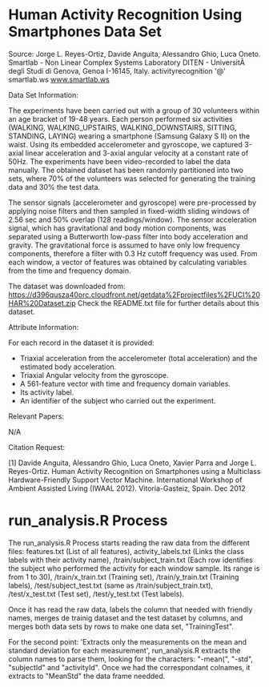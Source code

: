 Human Activity Recognition Using Smartphones Data Set
=====================================================
Source:
Jorge L. Reyes-Ortiz, Davide Anguita, Alessandro Ghio, Luca Oneto. 
Smartlab - Non Linear Complex Systems Laboratory 
DITEN - UniversitÃ  degli Studi di Genova, Genoa I-16145, Italy. 
activityrecognition '@' smartlab.ws 
www.smartlab.ws 

Data Set Information:

The experiments have been carried out with a group of 30 volunteers within an age bracket of 19-48 years. Each person performed six activities (WALKING, WALKING_UPSTAIRS, WALKING_DOWNSTAIRS, SITTING, STANDING, LAYING) wearing a smartphone (Samsung Galaxy S II) on the waist. Using its embedded accelerometer and gyroscope, we captured 3-axial linear acceleration and 3-axial angular velocity at a constant rate of 50Hz. The experiments have been video-recorded to label the data manually. The obtained dataset has been randomly partitioned into two sets, where 70% of the volunteers was selected for generating the training data and 30% the test data.

The sensor signals (accelerometer and gyroscope) were pre-processed by applying noise filters and then sampled in fixed-width sliding windows of 2.56 sec and 50% overlap (128 readings/window). The sensor acceleration signal, which has gravitational and body motion components, was separated using a Butterworth low-pass filter into body acceleration and gravity. The gravitational force is assumed to have only low frequency components, therefore a filter with 0.3 Hz cutoff frequency was used. From each window, a vector of features was obtained by calculating variables from the time and frequency domain. 

The dataset was downloaded from: https://d396qusza40orc.cloudfront.net/getdata%2Fprojectfiles%2FUCI%20HAR%20Dataset.zip
Check the README.txt file for further details about this dataset.

Attribute Information:

For each record in the dataset it is provided: 
- Triaxial acceleration from the accelerometer (total acceleration) and the estimated body acceleration. 
- Triaxial Angular velocity from the gyroscope. 
- A 561-feature vector with time and frequency domain variables. 
- Its activity label. 
- An identifier of the subject who carried out the experiment.

Relevant Papers:

N/A

Citation Request:

[1] Davide Anguita, Alessandro Ghio, Luca Oneto, Xavier Parra and Jorge L. Reyes-Ortiz. Human Activity Recognition on Smartphones using a Multiclass Hardware-Friendly Support Vector Machine. International Workshop of Ambient Assisted Living (IWAAL 2012). Vitoria-Gasteiz, Spain. Dec 2012

run_analysis.R Process
==============================================

The run_analysis.R Process starts reading the raw data from the different files: features.txt (List of all features), activity_labels.txt (Links the class labels with their activity name), /train/subject_train.txt (Each row identifies the subject who performed the activity for each window sample. Its range is from 1 to 30), /train/x_train.txt (Training set), /train/y_train.txt (Training labels), /test/subject_test.txt (same as /train/subject_train.txt), /test/x_test.txt (Test set), /test/y_test.txt (Test labels).

Once it has read the raw data, labels the column that needed with friendly names, merges de trainig dataset and the test dataset by columns, and merges both data sets by rows to make one data set, "TrainingTest".

For the second point: 'Extracts only the measurements on the mean and standard deviation for each measurement', run_analysis.R extracts the column names to parse them, looking for the characters: "-mean(", "-std", "subjectId" and "activityId". Once we had the correspondant colnames, it extracts to "MeanStd" the data frame needded.





